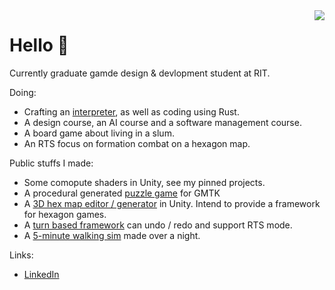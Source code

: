 <img src="https://github-readme-stats.vercel.app/api/top-langs/?username=KHN190&layout=compact" align="right">

# Hello 🌙 

Currently graduate gamde design & devlopment student at RIT. 

Doing:
- Crafting an [interpreter](https://github.com/KHN190/rlox), as well as coding using Rust.
- A design course, an AI course and a software management course.
- A board game about living in a slum.
- An RTS focus on formation combat on a hexagon map.

Public stuffs I made:
- Some comopute shaders in Unity, see my pinned projects.
- A procedural generated [puzzle game](https://github.com/KHN190/Mondrian) for GMTK
- A [3D hex map editor / generator](https://github.com/KHN190/HexMapEditor) in Unity. Intend to provide a framework for hexagon games.
- A [turn based framework](http://github.com/KHN190/miniStrategy) can undo / redo and support RTS mode.
- A [5-minute walking sim](http://github.com/KHN190/LightOfDarkness) made over a night.

Links:
- [LinkedIn](https://www.linkedin.com/in/凌霄-余-587483123/)
